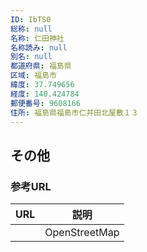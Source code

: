```yaml
---
ID: IbTS0
総称: null
名称: 仁田神社
名称読み: null
別名: null
都道府県: 福島県
区域: 福島市
緯度: 37.749656
経度: 140.424784
郵便番号: 9608166
住所: 福島県福島市仁井田北屋敷１３
---
```


## その他

### 参考URL

| URL | 説明          |
| --- | ------------- |
|     | OpenStreetMap |
